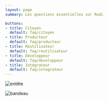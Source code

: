 ```yaml
---
layout: page
summary: Les questions essentielles sur Rudi

buttons:
- title: Citoyen
  default: faq/citoyen
- title: Producteur
  default: faq/producteur
- title: Réutilisateur
  default: faq/reutilisateur
- title: Développeur
  default: faq/developpeur
- title: Intégrateur
  default: faq/integrateur
---
```


![entête](https://user-images.githubusercontent.com/109140019/235719215-b09bd9b4-0181-4054-a124-c6a9fc5eaedc.PNG)


![bandeau](https://user-images.githubusercontent.com/109140019/235708199-9a82ffde-f623-4e90-967a-80d3865e4edb.PNG)
